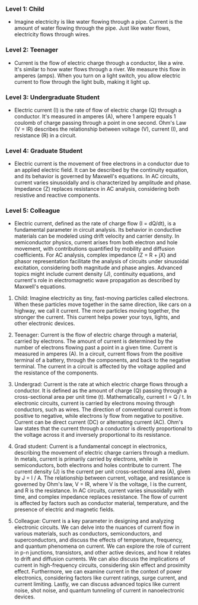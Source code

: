 ### Level 1:  Child

- Imagine electricity is like water flowing through a pipe. Current is the amount of water flowing through the pipe. Just like water flows, electricity flows through wires.

### Level 2:  Teenager

- Current is the flow of electric charge through a conductor, like a wire. It's similar to how water flows through a river. We measure this flow in amperes (amps). When you turn on a light switch, you allow electric current to flow through the light bulb, making it light up.

### Level 3: Undergraduate Student

- Electric current (I) is the rate of flow of electric charge (Q) through a conductor. It's measured in amperes (A), where 1 ampere equals 1 coulomb of charge passing through a point in one second. Ohm's Law (V = IR) describes the relationship between voltage (V), current (I), and resistance (R) in a circuit.

### Level 4:  Graduate Student

- Electric current is the movement of free electrons in a conductor due to an applied electric field. It can be described by the continuity equation, and its behavior is governed by Maxwell's equations. In AC circuits, current varies sinusoidally and is characterized by amplitude and phase. Impedance (Z) replaces resistance in AC analysis, considering both resistive and reactive components.

### Level 5:  Colleague

- Electric current, defined as the rate of charge flow (I = dQ/dt), is a fundamental parameter in circuit analysis. Its behavior in conductive materials can be modeled using drift velocity and carrier density. In semiconductor physics, current arises from both electron and hole movement, with contributions quantified by mobility and diffusion coefficients. For AC analysis, complex impedance (Z = R + jX) and phasor representation facilitate the analysis of circuits under sinusoidal excitation, considering both magnitude and phase angles. Advanced topics might include current density (J), continuity equations, and current's role in electromagnetic wave propagation as described by Maxwell's equations.

1. Child:
Imagine electricity as tiny, fast-moving particles called electrons. When these particles move together in the same direction, like cars on a highway, we call it current. The more particles moving together, the stronger the current. This current helps power your toys, lights, and other electronic devices.

2. Teenager:
Current is the flow of electric charge through a material,  carried by electrons. The amount of current is determined by the number of electrons flowing past a point in a given time. Current is measured in amperes (A). In a circuit, current flows from the positive terminal of a battery, through the components, and back to the negative terminal. The current in a circuit is affected by the voltage applied and the resistance of the components.

3. Undergrad:
Current is the rate at which electric charge flows through a conductor. It is defined as the amount of charge (Q) passing through a cross-sectional area per unit time (t). Mathematically, current I = Q / t. In electronic circuits, current is carried by electrons moving through conductors, such as wires. The direction of conventional current is from positive to negative, while electrons ly flow from negative to positive. Current can be direct current (DC) or alternating current (AC). Ohm's law states that the current through a conductor is directly proportional to the voltage across it and inversely proportional to its resistance.

4. Grad student:
Current is a fundamental concept in electronics, describing the movement of electric charge carriers through a medium. In metals, current is primarily carried by electrons, while in semiconductors, both electrons and holes contribute to current. The current density (J) is the current per unit cross-sectional area (A), given by J = I / A. The relationship between current, voltage, and resistance is governed by Ohm's law, V = IR, where V is the voltage, I is the current, and R is the resistance. In AC circuits, current varies sinusoidally with time, and complex impedance replaces resistance. The flow of current is affected by factors such as conductor material, temperature, and the presence of electric and magnetic fields.

5. Colleague:
Current is a key parameter in designing and analyzing electronic circuits. We can delve into the nuances of current flow in various materials, such as conductors, semiconductors, and superconductors, and discuss the effects of temperature, frequency, and quantum phenomena on current. We can explore the role of current in p-n junctions, transistors, and other active devices, and how it relates to drift and diffusion currents. We can also discuss the implications of current in high-frequency circuits, considering skin effect and proximity effect. Furthermore, we can examine current in the context of power electronics, considering factors like current ratings, surge current, and current limiting. Lastly, we can discuss advanced topics like current noise, shot noise, and quantum tunneling of current in nanoelectronic devices.
